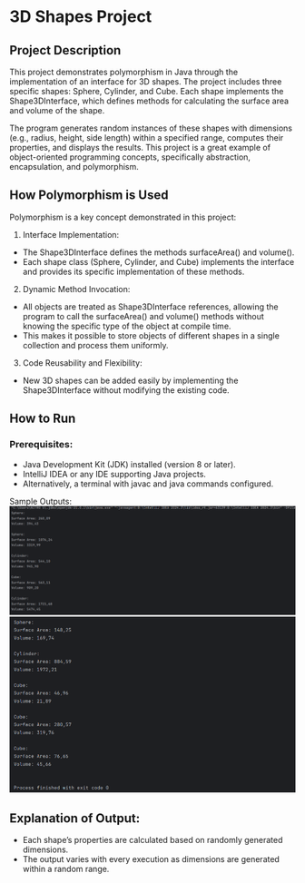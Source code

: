 # 3D Shapes Project
## Project Description
This project demonstrates polymorphism in Java through the implementation of an interface for 3D shapes. 
The project includes three specific shapes: Sphere, Cylinder, and Cube. 
Each shape implements the Shape3DInterface, which defines methods for calculating the surface area and volume of the shape.

The program generates random instances of these shapes with dimensions (e.g., radius, height, side length) within a specified range, computes their properties, and displays the results. This project is a great example of object-oriented programming concepts, specifically abstraction, encapsulation, and polymorphism.

## How Polymorphism is Used
Polymorphism is a key concept demonstrated in this project:

1. Interface Implementation:

- The Shape3DInterface defines the methods surfaceArea() and volume().
- Each shape class (Sphere, Cylinder, and Cube) implements the interface and provides its specific implementation of these methods.
  
2. Dynamic Method Invocation:

- All objects are treated as Shape3DInterface references, allowing the program to call the surfaceArea() and volume() methods without knowing the specific type of the object at compile time.
- This makes it possible to store objects of different shapes in a single collection and process them uniformly.
  
3. Code Reusability and Flexibility:

- New 3D shapes can be added easily by implementing the Shape3DInterface without modifying the existing code.
  
## How to Run
### Prerequisites:

- Java Development Kit (JDK) installed (version 8 or later).
- IntelliJ IDEA or any IDE supporting Java projects.
- Alternatively, a terminal with javac and java commands configured.


Sample Outputs:
![Alt текст](C1.png)
![Alt текст](C2.png)


## Explanation of Output:
- Each shape’s properties are calculated based on randomly generated dimensions.
- The output varies with every execution as dimensions are generated within a random range.
  
